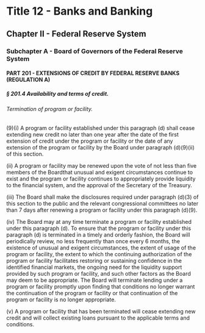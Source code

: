 
# Title 12 - Banks and Banking
## Chapter II - Federal Reserve System
### Subchapter A - Board of Governors of the Federal Reserve System
#### PART 201 - EXTENSIONS OF CREDIT BY FEDERAL RESERVE BANKS (REGULATION A)
##### § 201.4 Availability and terms of credit.
###### Termination of program or facility.

(9)(i) A program or facility established under this paragraph (d) shall cease extending new credit no later than one year after the date of the first extension of credit under the program or facility or the date of any extension of the program or facility by the Board under paragraph (d)(9)(ii) of this section.

(ii) A program or facility may be renewed upon the vote of not less than five members of the Boardthat unusual and exigent circumstances continue to exist and the program or facility continues to appropriately provide liquidity to the financial system, and the approval of the Secretary of the Treasury.

(iii) The Board shall make the disclosures required under paragraph (d)(3) of this section to the public and the relevant congressional committees no later than 7 days after renewing a program or facility under this paragraph (d)(9).

(iv) The Board may at any time terminate a program or facility established under this paragraph (d). To ensure that the program or facility under this paragraph (d) is terminated in a timely and orderly fashion, the Board will periodically review, no less frequently than once every 6 months, the existence of unusual and exigent circumstances, the extent of usage of the program or facility, the extent to which the continuing authorization of the program or facility facilitates restoring or sustaining confidence in the identified financial markets, the ongoing need for the liquidity support provided by such program or facility, and such other factors as the Board may deem to be appropriate. The Board will terminate lending under a program or facility promptly upon finding that conditions no longer warrant the continuation of the program or facility or that continuation of the program or facility is no longer appropriate.

(v) A program or facility that has been terminated will cease extending new credit and will collect existing loans pursuant to the applicable terms and conditions.
